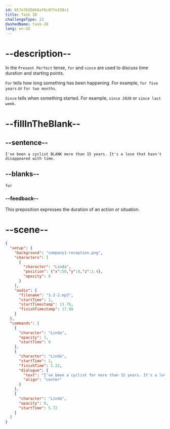 ```yaml
---
id: 657e76356b6af6c07fe338c1
title: Task 28
challengeType: 22
dashedName: task-28
lang: en-US
---
```


<!-- (Audio) Linda: I've been a cyclist for more than 15 years. It's a love that hasn't disappeared with time. -->

# --description--

In the `Present Perfect` tense, `for` and `since` are used to discuss time duration and starting points. 

`For` tells how long something has been happening. For example, `for five years` or `for two months`.

`Since` tells when something started. For example, `since 2020` or `since last week`.

# --fillInTheBlank--

## --sentence--

`I've been a cyclist BLANK more than 15 years. It's a love that hasn't disappeared with time.`

## --blanks--

`for`

### --feedback--

This preposition expresses the duration of an action or situation.

# --scene--

```json
{
  "setup": {
    "background": "company1-reception.png",
    "characters": [
      {
        "character": "Linda",
        "position": {"x":50,"y":0,"z":1.4},
        "opacity": 0
      }
    ],
    "audio": {
      "filename": "3.2-2.mp3",
      "startTime": 1,
      "startTimestamp": 13.76,
      "finishTimestamp": 17.98
    }
  },
  "commands": [
    {
      "character": "Linda",
      "opacity": 1,
      "startTime": 0
    },
    {
      "character": "Linda",
      "startTime": 1,
      "finishTime": 5.22,
      "dialogue": {
        "text": "I've been a cyclist for more than 15 years. It's a love that hasn't disappeared with time.",
        "align": "center"
      }
    },
    {
      "character": "Linda",
      "opacity": 0,
      "startTime": 5.72
    }
  ]
}
```

